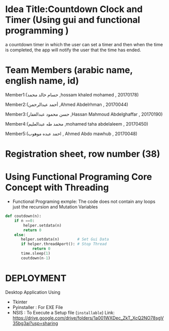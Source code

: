 
# Idea Title:Countdown Clock and Timer (Using gui and  functional programming )

a countdown timer in which the user can set a timer and then when the time is completed, the app will notify the user that the time has ended.



# Team Members (arabic name, english name, id)

Member1:(حسام خالد محمد ,hossam khaled mohamed , 20170178)

Member2:(أحمد عبدالرحمن ,Ahmed Abdelrhman , 20170044)

Member3:(حسن محمود عبدالغفار ,Hassan Mahmoud Abdelghaffar , 20170190)

Member4:(محمد طه  عبدالعليم ,mohamed taha abdelaleem , 20170450)

Member5:(احمد عبده موهوب , Ahmed Abdo mawhub , 20170048)



# Registration sheet, row number (38)
	

# Using Functional Programing Core Concept with Threading 
- Functional Programing exmple:
The code does not contain any loops just the recursion and Mutation Variables
```python
def coutdown(n):
    if n ==0:
        helper.setdata(n)
        return 0
    else:
       helper.setdata(n)        # Set Gui Data
       if helper.threadAport(): # Stop Thread
            return 0
       time.sleep(1)
       coutdown(n-1) 
```

# DEPLOYMENT
Desktop Application Using 
- Tkinter
- Pyinstaller : For  EXE File
- NSIS        : To Execute a Setup file (```installable```)  Link: https://drive.google.com/drive/folders/1a001WXDec_ZkT_XcQ2NO78sgV35bg3aj?usp=sharing
